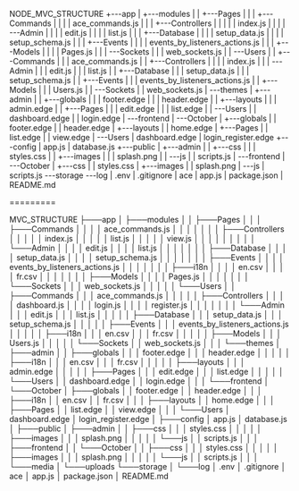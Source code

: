 NODE_MVC_STRUCTURE
+---app
|   +---modules
|   |   +---Pages
|   |   |   +---Commands
|   |   |   |       ace_commands.js
|   |   |   +---Controllers
|   |   |   |   |   index.js
|   |   |   |   \---Admin
|   |   |   |           edit.js
|   |   |   |           list.js
|   |   |   +---Database
|   |   |   |       setup_data.js
|   |   |   |       setup_schema.js
|   |   |   +---Events
|   |   |   |       events_by_listeners_actions.js
|   |   |   +---Models
|   |   |   |       Pages.js
|   |   |   \---Sockets
|   |   |           web_sockets.js
|   |   \---Users
|   |       +---Commands
|   |       |       ace_commands.js
|   |       +---Controllers
|   |       |   |   index.js
|   |       |   \---Admin
|   |       |           edit.js
|   |       |           list.js
|   |       +---Database
|   |       |       setup_data.js
|   |       |       setup_schema.js
|   |       +---Events
|   |       |       events_by_listeners_actions.js
|   |       +---Models
|   |       |       Users.js
|   |       \---Sockets
|   |               web_sockets.js
|   \---themes
|       +---admin
|       |   +---globals
|       |   |       footer.edge
|       |   |       header.edge
|       |   +---layouts
|       |   |       admin.edge
|       |   +---Pages
|       |   |       edit.edge
|       |   |       list.edge
|       |   \---Users
|       |           dashboard.edge
|       |           login.edge
|       \---frontend
|           \---October
|               +---globals
|               |       footer.edge
|               |       header.edge
|               +---layouts
|               |       home.edge
|               +---Pages
|               |       list.edge
|               |       view.edge
|               \---Users
|                       dashboard.edge
|                       login_register.edge
+---config
|       app.js
|       database.js
+---public
|   +---admin
|   |   +---css
|   |   |       styles.css
|   |   +---images
|   |   |       splash.png
|   |   \---js
|   |           scripts.js
|   \---frontend
|       \---October
|           +---css
|           |       styles.css
|           +---images
|           |       splash.png
|           \---js
|                   scripts.js
\---storage
    \---log
|   .env
|   .gitignore
|   ace
|   app.js
|   package.json
|   README.md



=========

MVC_STRUCTURE
├───app
│   ├───modules
│   │   ├───Pages
│   │   │   ├───Commands
│   │   │   │       ace_commands.js
│   │   │   │
│   │   │   ├───Controllers
│   │   │   │   │   index.js
│   │   │   │   │   list.js
│   │   │   │   │   view.js
│   │   │   │   │
│   │   │   │   └───Admin
│   │   │   │           edit.js
│   │   │   │           list.js
│   │   │   │
│   │   │   ├───Database
│   │   │   │       setup_data.js
│   │   │   │       setup_schema.js
│   │   │   │
│   │   │   ├───Events
│   │   │   │       events_by_listeners_actions.js
│   │   │   │
│   │   │   ├───i18n
│   │   │   │       en.csv
│   │   │   │       fr.csv
│   │   │   │
│   │   │   ├───Models
│   │   │   │       Pages.js
│   │   │   │
│   │   │   └───Sockets
│   │   │           web_sockets.js
│   │   │
│   │   └───Users
│   │       ├───Commands
│   │       │       ace_commands.js
│   │       │
│   │       ├───Controllers
│   │       │   │   dashboard.js
│   │       │   │   login.js
│   │       │   │   register.js
│   │       │   │
│   │       │   └───Admin
│   │       │           edit.js
│   │       │           list.js
│   │       │
│   │       ├───Database
│   │       │       setup_data.js
│   │       │       setup_schema.js
│   │       │
│   │       ├───Events
│   │       │       events_by_listeners_actions.js
│   │       │
│   │       ├───i18n
│   │       │       en.csv
│   │       │       fr.csv
│   │       │
│   │       ├───Models
│   │       │       Users.js
│   │       │
│   │       └───Sockets
│   │               web_sockets.js
│   │
│   └───themes
│       ├───admin
│       │   ├───globals
│       │   │       footer.edge
│       │   │       header.edge
│       │   │
│       │   ├───i18n
│       │   │       en.csv
│       │   │       fr.csv
│       │   │
│       │   ├───layouts
│       │   │       admin.edge
│       │   │
│       │   ├───Pages
│       │   │       edit.edge
│       │   │       list.edge
│       │   │
│       │   └───Users
│       │           dashboard.edge
│       │           login.edge
│       │
│       └───frontend
│           └───October
│               ├───globals
│               │       footer.edge
│               │       header.edge
│               │
│               ├───i18n
│               │       en.csv
│               │       fr.csv
│               │
│               ├───layouts
│               │       home.edge
│               │
│               ├───Pages
│               │       list.edge
│               │       view.edge
│               │
│               └───Users
│                       dashboard.edge
│                       login_register.edge
│
├───config
│       app.js
│       database.js
│
├───public
│   ├───admin
│   │   ├───css
│   │   │       styles.css
│   │   │
│   │   ├───images
│   │   │       splash.png
│   │   │
│   │   └───js
│   │           scripts.js
│   │
│   ├───frontend
│   │   └───October
│   │       ├───css
│   │       │       styles.css
│   │       │
│   │       ├───images
│   │       │       splash.png
│   │       │
│   │       └───js
│   │               scripts.js
│   │
│   └───media
│       └───uploads
└───storage
│    └───log
│   .env
│   .gitignore
│   ace
│   app.js
│   package.json
│   README.md